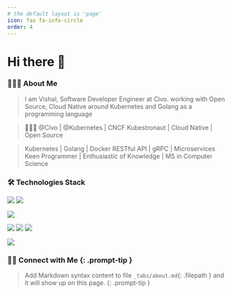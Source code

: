 ```yaml
---
# the default layout is 'page'
icon: fas fa-info-circle
order: 4
---
```


# Hi there 👋 

### 👨🏻‍💻 About Me

> I am Vishal, Software Developer Engineer at Civo. working with Open Source, Cloud Native around Kubernetes and Golang as a programming language

> 👨🏻‍💻 @Civo | @Kubernetes | CNCF Kubestronaut | Cloud Native | Open Source

> Kubernetes | Golang | Docker 
> RESTful API | gRPC | Microservices
> Keen Programmer | Enthusiastic of Knowledge | MS in Computer Science

### 🛠 Technologies Stack

![](https://img.shields.io/badge/OS-Linux-informational?style=flat&logo=linux&logoColor=white&color=2bbc8a)
![](https://img.shields.io/badge/Shell-Bash-informational?style=flat&logo=gnu-bash&logoColor=white&color=2bbc8a)

![](https://img.shields.io/badge/Code-Golang-informational?style=flat&logo=go&logoColor=white&color=2bbc8a)

![](https://img.shields.io/badge/Tool-Docker-informational?style=flat&logo=docker&logoColor=white&color=2bbc8a)
![](https://img.shields.io/badge/Tool-Kubernetes-informational?style=flat&logo=kubernetes&logoColor=white&color=2bbc8a)
![](https://img.shields.io/badge/Tool-PostgreSQL-informational?style=flat&logo=postgresql&logoColor=white&color=2bbc8a)

![](https://img.shields.io/badge/Cloud-Civo-informational?style=flat&logo=civo&logoColor=white&color=2bbc8a)

### 🤝🏻 Connect with Me {: .prompt-tip }

<!-- 
<a href="https://vishalanarase.github.io/"><img src="https://img.shields.io/badge/-vishalanarase.github.io-3423A6?style=flat&logo=Google-Chrome&logoColor=white"/></a>


<a href="https://www.linkedin.com/in/vishal-anarase-623707104/"><img src="https://img.shields.io/badge/-Vishal%20Anarase-0077B5?style=flat&logo=Linkedin&logoColor=white"/></a>


<a href="https://twitter.com/vishalanarase"><img src="https://img.shields.io/badge/-@vishalanarase-00ACEE?style=flat&logo=Twitter&logoColor=white"/></a>


<a href="https://www.youtube.com/@vishal.anarase"><img src="https://img.shields.io/badge/-@vishal.anarase-CD201F?style=flat&logo=Youtube&logoColor=white"/></a>


<a href="mailto:vishalanarase11@gmail.com"><img src="https://img.shields.io/badge/-iamvishalanarase@gmail.com-D14836?style=flat&logo=Gmail&logoColor=white"/></a>
 -->

<!--

### Hi there 👋

**vishalanarase/vishalanarase** is a ✨ _special_ ✨ repository because its `README.md` (this file) appears on your GitHub profile.

Here are some ideas to get you started:

- 🔭 I’m currently working on ...
- 🌱 I’m currently learning ...
- 👯 I’m looking to collaborate on ...
- 🤔 I’m looking for help with ...
- 💬 Ask me about ...
- 📫 How to reach me: ...
- 😄 Pronouns: ...
- ⚡ Fun fact: ...
-->

> Add Markdown syntax content to file `_tabs/about.md`{: .filepath } and it will show up on this page.
{: .prompt-tip }

